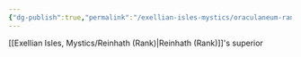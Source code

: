 ```yaml
---
{"dg-publish":true,"permalink":"/exellian-isles-mystics/oraculaneum-rank/","noteIcon":""}
---
```


[[Exellian Isles, Mystics/Reinhath (Rank)\|Reinhath (Rank)]]'s superior